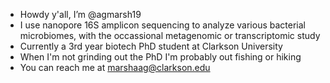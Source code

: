 - Howdy y'all, I’m @agmarsh19
- I use nanopore 16S amplicon sequencing to analyze various bacterial microbiomes, with the occassional metagenomic or transcriptomic study
- Currently a 3rd year biotech PhD student at Clarkson University 
- When I'm not grinding out the PhD I'm probably out fishing or hiking 
- You can reach me at marshaag@clarkson.edu

<!---
agmarsh19/agmarsh19 is a ✨ special ✨ repository because its `README.md` (this file) appears on your GitHub profile.
You can click the Preview link to take a look at your changes.
--->
